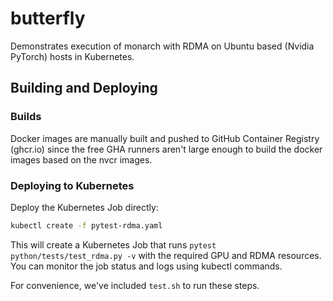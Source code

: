 # butterfly

Demonstrates execution of monarch with RDMA on Ubuntu based (Nvidia PyTorch)
hosts in Kubernetes.

## Building and Deploying

### Builds

Docker images are manually built and pushed to GitHub Container Registry
(ghcr.io) since the free GHA runners aren't large enough to build the docker
images based on the nvcr images.

### Deploying to Kubernetes

Deploy the Kubernetes Job directly:
```bash
kubectl create -f pytest-rdma.yaml
```

This will create a Kubernetes Job that runs `pytest python/tests/test_rdma.py -v`
with the required GPU and RDMA resources. You can monitor the job status and logs
using kubectl commands.

For convenience, we've included `test.sh` to run these steps.
